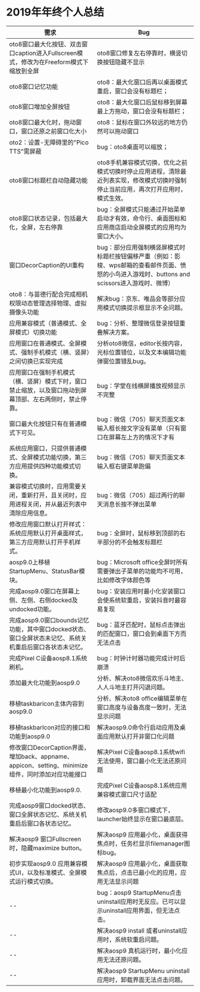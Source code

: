 # 2019年年终个人总结

|需求|Bug|
--|--
oto8窗口最大化按钮、双击窗口caption进入Fullscreen模式，修改为在Freeform模式下缩放到全屏|oto8窗口修复左右停靠时，横竖切换按钮隐藏不显示
oto8窗口记忆功能|oto8：最大化窗口后再以桌面模式重启，窗口会没有标题栏；
oto8窗口增加全屏按钮|oto8：最大化窗口后鼠标移到屏幕最上方拖动，窗口会没有标题栏；
oto8窗口最大化时，拖动窗口，窗口还原之前窗口化大小|oto8：鼠标在窗口外较远的地方仍然可以拖动窗口
oto2：设置-无障碍里的"Pico TTS"需屏蔽|bug：oto8桌面可以缩放；
oto8窗口标题栏自动隐藏功能|oto8手机兼容模式切换，优化之前模式切换时停止应用进程，清除最近列表实现，修改模式切换时强制停止当前应用，再次打开应用时，模式生效。
oto8窗口状态记录，包括最大化，全屏，左右停靠|bug：全屏模式只能通过开始菜单启动才有效，命令行、桌面图标和应用商店启动全屏模式的应用均为窗口大小。
窗口DecorCaption的UI重构|bug：部分应用强制横竖屏模式时标题栏按钮偏移严重（例如：影梭、wps邮箱的查看邮件页面、愤怒的小鸟进入游戏时、buttons and scissors进入游戏时、微博）
oto8：与苗德行配合完成相机权限动态管理选择物理、虚拟摄像头功能|解决bug：京东、唯品会等部分应用模式切换提示框显示不全问题。
应用兼容模式（普通模式、全屏模式）切换功能|bug：分析、整理微信登录按钮重叠解决方案。
应用窗口在普通模式、全屏模式、强制手机模式（横、竖屏）之间切换已实现完成|分析oto8微信，editor长按内容，光标位置错位，以及文本编辑功能弹窗位置错乱bug。
应用窗口在强制手机模式（横、竖屏）模式下时，窗口禁止缩放，以及窗口拖动到屏幕顶部、左右两侧时，禁止停靠。|bug：学堂在线横屏播放视频显示不完整
窗口最大化按钮只有在普通模式下可见。|bug：微信（705）聊天页面文本输入框长按文字没有菜单（只有窗口在屏幕左上方的情况下才有
系统应用窗口，只提供普通模式、全屏模式功能切换，第三方应用提供四种功能模式切换。|bug：微信（705）聊天页面文本输入框右键菜单跑偏
兼容模式切换时，应用需要关闭，重新打开，且关闭时，应用进程关闭，并从最近列表中清除应用信息。|bug：微信（705）超过两行的聊天消息长按不弹出菜单
修改应用窗口默认打开样式：系统应用默认打开桌面样式，第三方应用默认打开手机样式。|bug：全屏时，鼠标移到顶部的右半部分的不会触发标题栏
aosp9.0上移植StartupMenu、StatusBar模块。|bug：Microsoft office全屏时所有需要弹出子菜单的功能均不可用，比如修改字体颜色等
完成aosp9.0窗口在屏幕上侧、左侧、右侧docked及undocked功能。|bug：安装应用时最小化安装窗口会使系统软重启，安装抖音时最容易复现
完成aosp9.0窗口bounds记忆功能，其中窗口docked状态、窗口全屏状态未记忆、系统关机重启后窗口各状态未记忆。|bug：蓝牙匹配时，鼠标点击弹出的匹配窗口，窗口会到桌面下方而无法点击
完成Pixel C设备aosp8.1系统刷机。|bug：时钟计时器功能完成计时后崩溃
添加最大化功能到aosp9.0|分析、解决oto8微信欢乐斗地主、人人斗地主打开闪退问题。
移植taskbaricon主体内容到aosp9.0|分析、解决oto8 office编辑菜单在窗口高度与设备高度一致时，无法显示问题
移植taskbarIcon对应的接口和功能到aosp9.0|解决aosp9.0命令行启动应用及桌面应用默认打开非窗口化问题
修改窗口DecorCaption界面，增加back、appname、appicon、setting、minimize组件，同时添加对应功能接口|解决Pixel C设备aosp8.1系统wifi无法使用，窗口最小化无法还原问题
移植最小化功能到aosp9.0.|完成Pixel C设备aosp8.1系统应用兼容模式窗口尺寸适配
完成aosp9窗口docked状态、窗口全屏状态记忆、系统关机重启后窗口各状态记忆。|修改aosp9.0多窗口模式下，launcher始终显示在窗口最底层。
解决aosp9 窗口Fullscreen时，隐藏maximize button。|解决aosp9 应用最小化，桌面获得焦点时，任务栏显示filemanager图标bug。
初步实现aosp9.0 应用兼容模式UI，以及标准模式、全屏模式运行模式切换。|解决aosp9 应用最小化，桌面获取焦点后，点击已最小化的应用，应用无法显示问题
--|bug：aosp9 StartupMenu点击uninstall应用时无反应。已可以显示uninstall应用界面，但无法点击。
--|解决aosp9 install 或者uninstall应用时，系统软重启问题。
--|解决aosp9 真机运行时，最小化应用无法还原问题。 
--|解决aosp9 StartupMenu uninstall应用时，卸载界面无法点击问题。


  
  
  
